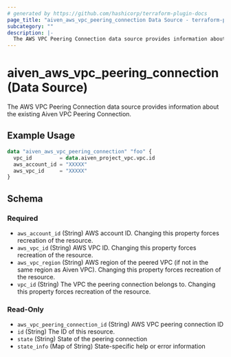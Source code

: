 ```yaml
---
# generated by https://github.com/hashicorp/terraform-plugin-docs
page_title: "aiven_aws_vpc_peering_connection Data Source - terraform-provider-aiven"
subcategory: ""
description: |-
  The AWS VPC Peering Connection data source provides information about the existing Aiven VPC Peering Connection.
---
```


# aiven_aws_vpc_peering_connection (Data Source)

The AWS VPC Peering Connection data source provides information about the existing Aiven VPC Peering Connection.

## Example Usage

```terraform
data "aiven_aws_vpc_peering_connection" "foo" {
  vpc_id         = data.aiven_project_vpc.vpc.id
  aws_account_id = "XXXXX"
  aws_vpc_id     = "XXXXX"
}
```

<!-- schema generated by tfplugindocs -->
## Schema

### Required

- `aws_account_id` (String) AWS account ID. Changing this property forces recreation of the resource.
- `aws_vpc_id` (String) AWS VPC ID. Changing this property forces recreation of the resource.
- `aws_vpc_region` (String) AWS region of the peered VPC (if not in the same region as Aiven VPC). Changing this property forces recreation of the resource.
- `vpc_id` (String) The VPC the peering connection belongs to. Changing this property forces recreation of the resource.

### Read-Only

- `aws_vpc_peering_connection_id` (String) AWS VPC peering connection ID
- `id` (String) The ID of this resource.
- `state` (String) State of the peering connection
- `state_info` (Map of String) State-specific help or error information
